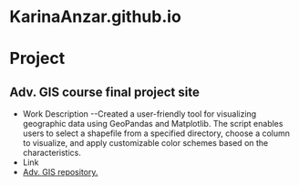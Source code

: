 # KarinaAnzar.github.io
# Project
## Adv. GIS course final project site
- Work Description
--Created a user-friendly tool for visualizing geographic data using GeoPandas and Matplotlib. The script enables users to select a shapefile from a specified directory, choose a column to 
 visualize, and apply customizable color schemes based on the characteristics. 
- Link
- [Adv. GIS repository.](https://github.com/KarinaAnzar/pythonGIS.git)

